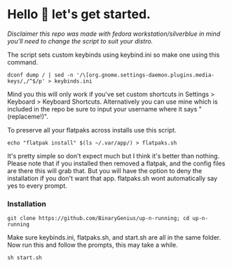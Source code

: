 # Hello 👋 let's get started.

*Disclaimer this repo was made with fedora workstation/silverblue in mind you'll need to change the script to suit your distro.*

The script sets custom keybinds using keybind.ini so make one using this command.
```
dconf dump / | sed -n '/\[org.gnome.settings-daemon.plugins.media-keys/,/^$/p' > keybinds.ini
```
Mind you this will only work if you've set custom shortcuts in Settings > Keyboard > Keyboard Shortcuts.
Alternatively you can use mine which is included in the repo be sure to input your username where it says "(replaceme!)".

To preserve all your flatpaks across installs use this script.
```
echo "flatpak install" $(ls ~/.var/app/) > flatpaks.sh
```
It's pretty simple so don't expect much but I think it's better than nothing.
Please note that if you installed then removed a flatpak, and the config files are there this will grab that. But you will have the option to deny the installation if you don't want that app. flatpaks.sh wont automatically say yes to every prompt.

### Installation
```
git clone https://github.com/BinaryGenius/up-n-running; cd up-n-running
```
Make sure keybinds.ini, flatpaks.sh, and start.sh are all in the same folder. Now run this and follow the prompts, this may take a while.
```
sh start.sh
```
